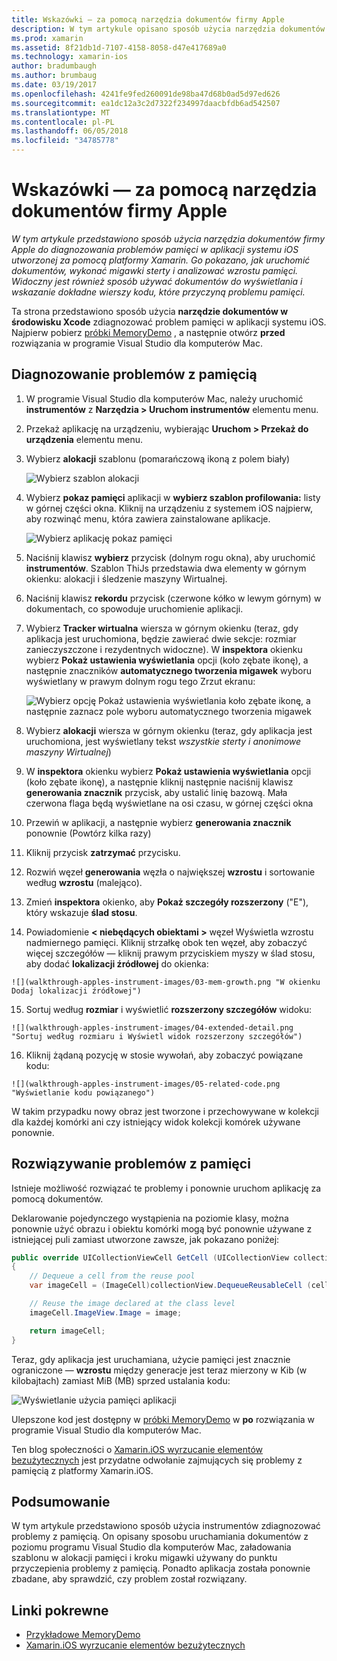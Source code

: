 ```yaml
---
title: Wskazówki — za pomocą narzędzia dokumentów firmy Apple
description: W tym artykule opisano sposób użycia narzędzia dokumentów firmy Apple do diagnozowania problemów pamięci w aplikacji systemu iOS utworzonej za pomocą platformy Xamarin. Go pokazano, jak uruchomić dokumentów, wykonać migawki sterty, analizowanie pamięci wzrostu i inne.
ms.prod: xamarin
ms.assetid: 8f21db1d-7107-4158-8058-d47e417689a0
ms.technology: xamarin-ios
author: bradumbaugh
ms.author: brumbaug
ms.date: 03/19/2017
ms.openlocfilehash: 4241fe9fed260091de98ba47d68b0ad5d97ed626
ms.sourcegitcommit: ea1dc12a3c2d7322f234997daacbfdb6ad542507
ms.translationtype: MT
ms.contentlocale: pl-PL
ms.lasthandoff: 06/05/2018
ms.locfileid: "34785778"
---
```

# <a name="walkthrough---using-apples-instruments-tool"></a>Wskazówki — za pomocą narzędzia dokumentów firmy Apple

_W tym artykule przedstawiono sposób użycia narzędzia dokumentów firmy Apple do diagnozowania problemów pamięci w aplikacji systemu iOS utworzonej za pomocą platformy Xamarin. Go pokazano, jak uruchomić dokumentów, wykonać migawki sterty i analizować wzrostu pamięci. Widoczny jest również sposób używać dokumentów do wyświetlania i wskazanie dokładne wierszy kodu, które przyczyną problemu pamięci._

Ta strona przedstawiono sposób użycia **narzędzie dokumentów w środowisku Xcode** zdiagnozować problem pamięci w aplikacji systemu iOS.
Najpierw pobierz [próbki MemoryDemo](https://developer.xamarin.com/samples/monotouch/Profiling/MemoryDemo/) , a następnie otwórz **przed** rozwiązania w programie Visual Studio dla komputerów Mac.

## <a name="diagnosing-the-memory-issues"></a>Diagnozowanie problemów z pamięcią

1.  W programie Visual Studio dla komputerów Mac, należy uruchomić **instrumentów** z **Narzędzia > Uruchom instrumentów** elementu menu.
2.  Przekaż aplikację na urządzeniu, wybierając **Uruchom > Przekaż do urządzenia** elementu menu.
3.  Wybierz **alokacji** szablonu (pomarańczową ikoną z polem biały)

    ![](walkthrough-apples-instrument-images/00-allocations-tempate.png "Wybierz szablon alokacji")

4.  Wybierz **pokaz pamięci** aplikacji w **wybierz szablon profilowania:** listy w górnej części okna. Kliknij na urządzeniu z systemem iOS najpierw, aby rozwinąć menu, która zawiera zainstalowane aplikacje.

    ![](walkthrough-apples-instrument-images/01-mem-demo.png "Wybierz aplikację pokaz pamięci")

5.  Naciśnij klawisz **wybierz** przycisk (dolnym rogu okna), aby uruchomić **instrumentów**. Szablon ThiJs przedstawia dwa elementy w górnym okienku: alokacji i śledzenie maszyny Wirtualnej.

6.  Naciśnij klawisz **rekordu** przycisk (czerwone kółko w lewym górnym) w dokumentach, co spowoduje uruchomienie aplikacji.

7.  Wybierz **Tracker wirtualna** wiersza w górnym okienku (teraz, gdy aplikacja jest uruchomiona, będzie zawierać dwie sekcje: rozmiar zanieczyszczone i rezydentnych widoczne). W **inspektora** okienku wybierz **Pokaż ustawienia wyświetlania** opcji (koło zębate ikonę), a następnie znaczników **automatycznego tworzenia migawek** wyboru wyświetlany w prawym dolnym rogu tego Zrzut ekranu:

    ![](walkthrough-apples-instrument-images/02-auto-snapshot.png "Wybierz opcję Pokaż ustawienia wyświetlania koło zębate ikonę, a następnie zaznacz pole wyboru automatycznego tworzenia migawek")

8.  Wybierz **alokacji** wiersza w górnym okienku (teraz, gdy aplikacja jest uruchomiona, jest wyświetlany tekst *wszystkie sterty i anonimowe maszyny Wirtualnej*)
9.  W **inspektora** okienku wybierz **Pokaż ustawienia wyświetlania** opcji (koło zębate ikonę), a następnie kliknij następnie naciśnij klawisz **generowania znacznik** przycisk, aby ustalić linię bazową. Mała czerwona flaga będą wyświetlane na osi czasu, w górnej części okna
10.  Przewiń w aplikacji, a następnie wybierz **generowania znacznik** ponownie (Powtórz kilka razy)
11.  Kliknij przycisk **zatrzymać** przycisku.
12.  Rozwiń węzeł **generowania** węzła o największej **wzrostu** i sortowanie według **wzrostu** (malejąco).
13.  Zmień **inspektora** okienko, aby **Pokaż szczegóły rozszerzony** ("E"), który wskazuje **ślad stosu**.

14.  Powiadomienie **< niebędących obiektami >** węzeł Wyświetla wzrostu nadmiernego pamięci. Kliknij strzałkę obok ten węzeł, aby zobaczyć więcej szczegółów — kliknij prawym przyciskiem myszy w ślad stosu, aby dodać **lokalizacji źródłowej** do okienka:

    ![](walkthrough-apples-instrument-images/03-mem-growth.png "W okienku Dodaj lokalizacji źródłowej")

15.  Sortuj według **rozmiar** i wyświetlić **rozszerzony szczegółów** widoku:

    ![](walkthrough-apples-instrument-images/04-extended-detail.png "Sortuj według rozmiaru i Wyświetl widok rozszerzony szczegółów")

16.  Kliknij żądaną pozycję w stosie wywołań, aby zobaczyć powiązane kodu:

    ![](walkthrough-apples-instrument-images/05-related-code.png "Wyświetlanie kodu powiązanego")

W takim przypadku nowy obraz jest tworzone i przechowywane w kolekcji dla każdej komórki ani czy istniejący widok kolekcji komórek używane ponownie.

## <a name="resolving-the-memory-issues"></a>Rozwiązywanie problemów z pamięci

Istnieje możliwość rozwiązać te problemy i ponownie uruchom aplikację za pomocą dokumentów.

Deklarowanie pojedynczego wystąpienia na poziomie klasy, można ponownie użyć obrazu i obiektu komórki mogą być ponownie używane z istniejącej puli zamiast utworzone zawsze, jak pokazano poniżej:

```csharp
public override UICollectionViewCell GetCell (UICollectionView collectionView, NSIndexPath indexPath)
{
    // Dequeue a cell from the reuse pool
    var imageCell = (ImageCell)collectionView.DequeueReusableCell (cellId, indexPath);

    // Reuse the image declared at the class level
    imageCell.ImageView.Image = image;

    return imageCell;
}
```

Teraz, gdy aplikacja jest uruchamiana, użycie pamięci jest znacznie ograniczone — **wzrostu** między generacje jest teraz mierzony w Kib (w kilobajtach) zamiast MiB (MB) sprzed ustalania kodu:

![](walkthrough-apples-instrument-images/06-reduced-memory.png "Wyświetlanie użycia pamięci aplikacji")

Ulepszone kod jest dostępny w [próbki MemoryDemo](https://developer.xamarin.com/samples/monotouch/Profiling/MemoryDemo/) w **po** rozwiązania w programie Visual Studio dla komputerów Mac.

Ten blog społeczności o [Xamarin.iOS wyrzucanie elementów bezużytecznych](https://krumelur.me/2015/04/27/xamarin-ios-the-garbage-collector-and-me/) jest przydatne odwołanie zajmujących się problemy z pamięcią z platformy Xamarin.iOS.


## <a name="summary"></a>Podsumowanie

W tym artykule przedstawiono sposób użycia instrumentów zdiagnozować problemy z pamięcią.
On opisany sposobu uruchamiania dokumentów z poziomu programu Visual Studio dla komputerów Mac, załadowania szablonu w alokacji pamięci i kroku migawki używany do punktu przyczepienia problemy z pamięcią.
Ponadto aplikacja została ponownie zbadane, aby sprawdzić, czy problem został rozwiązany.


## <a name="related-links"></a>Linki pokrewne

- [Przykładowe MemoryDemo](https://developer.xamarin.com/samples/monotouch/Profiling/MemoryDemo/)
- [Xamarin.iOS wyrzucanie elementów bezużytecznych](https://krumelur.me/2015/04/27/xamarin-ios-the-garbage-collector-and-me/)
